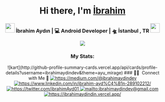 <div align="center">
   <h1>Hi there, I'm <a href="https://ibrahimaydin.vercel.app">İbrahim</a></h1>
</div>

<div align="center">
   <h3>
   <img src="https://media.giphy.com/media/WUlplcMpOCEmTGBtBW/giphy.gif" width="30">  
   İbrahim Aydın | 💻 Android Developer | 🛸 İstanbul , TR  <img src="https://media.giphy.com/media/WUlplcMpOCEmTGBtBW/giphy.gif" width="30">
   </h3>
   <div>
   <img src="https://wakatime.com/badge/user/477106b8-7784-438a-b1c9-bb2cc4fc052e.svg" />
   </div>
   <h3 align="center">My Stats:</h3>
  ![kart](http://github-profile-summary-cards.vercel.app/api/cards/profile-details?username=ibrahimaydindev&theme=ayu_mirage)
   ### 🤝🏻 &nbsp;Connect with Me 🤝

<a href="https://medium.com/@ibrahimaydindev" target="_blank">
    <img src="https://img.shields.io/badge/%20-medium-black" alt="https://medium.com/@ibrahimaydindev">
</a>
<a href="https://www.linkedin.com/in/ibrahim-ayd%C4%B1n-289102212/" target="_blank">
    <img src="https://img.shields.io/badge/%20-linkedin-0072b1" alt="https://www.linkedin.com/in/ibrahim-ayd%C4%B1n-289102212/">
</a>
<a href="https://twitter.com/İbrahimAyd01" target="_blank">
    <img src="https://img.shields.io/badge/%20-twitter-%231DA1F2" alt="https://twitter.com/ibrahimAyd01">
</a>
<a href="mailto:ibrahimaydindev@gmail.com" target="_blank">
    <img src="https://img.shields.io/badge/%20-gmail-B23121" alt="mailto:ibrahimaydindev@gmail.com">
</a>
<a href="https://ibrahimaydin.vercel.app" target="_blank">
    <img src="https://img.shields.io/badge/-Website-orange" alt="https://ibrahimaydindin.vercel.app/">
</a>
   </a>
</div>


